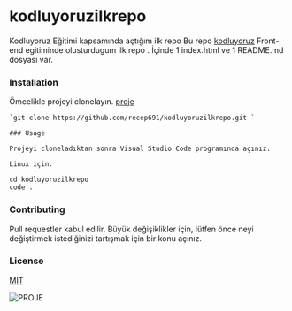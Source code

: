 # kodluyoruzilkrepo
Kodluyoruz Eğitimi kapsamında açtığım ilk repo
Bu repo [kodluyoruz](https://www.kodluyoruz.org/) Front-end egitiminde olusturdugum ilk repo . İçinde 1 index.html ve 1 README.md dosyası var.

### Installation
Ömcelikle projeyi clonelayın. [proje](https://github.com/recep691/kodluyoruzilkrepo.git)

    `git clone https://github.com/recep691/kodluyoruzilkrepo.git `

    ### Usage

    Projeyi cloneladıktan sonra Visual Studio Code programında açınız.

    Linux için:
```
cd kodluyoruzilkrepo
code .
```

### Contributing
Pull requestler kabul edilir. Büyük değişiklikler için, lütfen önce neyi değiştirmek istediğinizi tartışmak için bir konu açınız.

### License

[MIT](https://choosealicense.com/licenses/mit/)

![PROJE](https://github.com/recep691/kodluyoruzilkrepo.git)